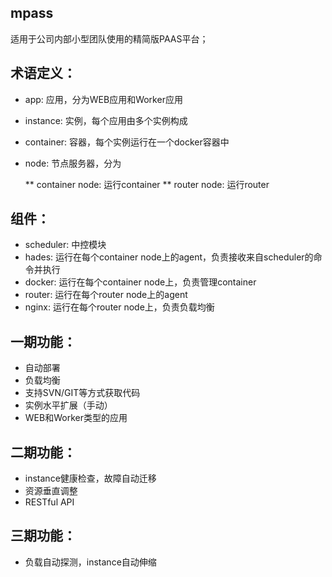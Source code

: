 ## mpass
适用于公司内部小型团队使用的精简版PAAS平台；

## 术语定义：

* app:        应用，分为WEB应用和Worker应用
* instance:   实例，每个应用由多个实例构成
* container:  容器，每个实例运行在一个docker容器中
* node:       节点服务器，分为

   ** container node:  运行container
   ** router node:     运行router

## 组件：
* scheduler:  中控模块
* hades:      运行在每个container node上的agent，负责接收来自scheduler的命令并执行
* docker:     运行在每个container node上，负责管理container
* router:     运行在每个router node上的agent
* nginx:      运行在每个router node上，负责负载均衡

## 一期功能：
* 自动部署
* 负载均衡
* 支持SVN/GIT等方式获取代码
* 实例水平扩展（手动）
* WEB和Worker类型的应用

## 二期功能：
* instance健康检查，故障自动迁移
* 资源垂直调整
* RESTful API

## 三期功能：
* 负载自动探测，instance自动伸缩

